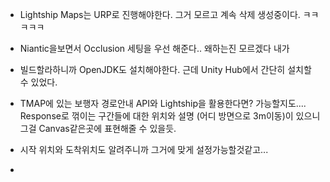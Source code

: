- Lightship Maps는 URP로 진행해야한다. 그거 모르고 계속 삭제 생성중이다. ㅋㅋㅋㅋㅋ
- Niantic을보면서 Occlusion 세팅을 우선 해준다.. 왜하는진 모르겠다 내가
- 빌드할라하니까 OpenJDK도 설치해야한다. 근데 Unity Hub에서 간단히 설치할 수 있었다.

- TMAP에 있는 보행자 경로안내 API와 Lightship을 활용한다면? 가능할지도.... Response로 꺾이는 구간들에 대한 위치와 설명 (어디 방면으로 3m이동)이 있으니 그걸 Canvas같은곳에 표현해줄 수 있을듯. 
- 시작 위치와 도착위치도 알려주니까 그거에 맞게 설정가능할것같고...
- 